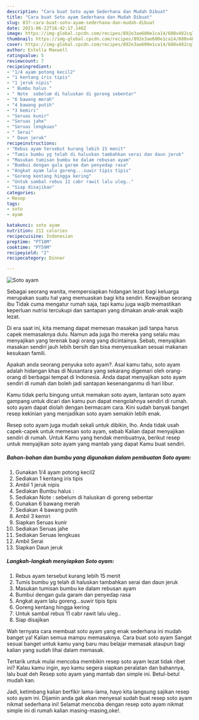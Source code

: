 ```yaml
---
description: "Cara buat Soto ayam Sederhana dan Mudah Dibuat"
title: "Cara buat Soto ayam Sederhana dan Mudah Dibuat"
slug: 837-cara-buat-soto-ayam-sederhana-dan-mudah-dibuat
date: 2021-06-22T16:42:17.146Z
image: https://img-global.cpcdn.com/recipes/892e3ae600e1ca14/680x482cq70/soto-ayam-foto-resep-utama.jpg
thumbnail: https://img-global.cpcdn.com/recipes/892e3ae600e1ca14/680x482cq70/soto-ayam-foto-resep-utama.jpg
cover: https://img-global.cpcdn.com/recipes/892e3ae600e1ca14/680x482cq70/soto-ayam-foto-resep-utama.jpg
author: Estella Maxwell
ratingvalue: 5
reviewcount: 7
recipeingredient:
- "1/4 ayam potong kecil2"
- "1 kentang iris tipis"
- "1 jeruk nipis"
- " Bumbu halus "
- " Note  sebelum di haluskan di goreng sebentar"
- "6 bawang merah"
- "4 bawang putih"
- "3 kemiri"
- "Seruas kunir"
- "Seruas jahe"
- "Seruas lengkuas"
- " Serai"
- " Daun jeruk"
recipeinstructions:
- "Rebus ayam tersebut kurang lebih 15 menit"
- "Tumis bumbu yg telah di haluskan tambahkan serai dan daun jeruk"
- "Masukan tumisan bumbu ke dalam rebusan ayam"
- "Bumbui dengan gula garam dan penyedap rasa"
- "Angkat ayam lalu goreng...suwir tipis tipis"
- "Goreng kentang hingga kering"
- "Untuk sambal rebus 11 cabr rawit lalu uleg.."
- "Siap disajikan"
categories:
- Resep
tags:
- soto
- ayam

katakunci: soto ayam 
nutrition: 211 calories
recipecuisine: Indonesian
preptime: "PT10M"
cooktime: "PT59M"
recipeyield: "2"
recipecategory: Dinner

---
```



![Soto ayam](https://img-global.cpcdn.com/recipes/892e3ae600e1ca14/680x482cq70/soto-ayam-foto-resep-utama.jpg)

Sebagai seorang wanita, mempersiapkan hidangan lezat bagi keluarga merupakan suatu hal yang memuaskan bagi kita sendiri. Kewajiban seorang ibu Tidak cuma mengatur rumah saja, tapi kamu juga wajib memastikan keperluan nutrisi tercukupi dan santapan yang dimakan anak-anak wajib lezat.

Di era  saat ini, kita memang dapat memesan masakan jadi tanpa harus capek memasaknya dulu. Namun ada juga lho mereka yang selalu mau menyajikan yang terenak bagi orang yang dicintainya. Sebab, menyajikan masakan sendiri jauh lebih bersih dan bisa menyesuaikan sesuai makanan kesukaan famili. 



Apakah anda seorang penyuka soto ayam?. Asal kamu tahu, soto ayam adalah hidangan khas di Nusantara yang sekarang digemari oleh orang-orang di berbagai tempat di Indonesia. Anda dapat menyajikan soto ayam sendiri di rumah dan boleh jadi santapan kesenanganmu di hari libur.

Kamu tidak perlu bingung untuk memakan soto ayam, lantaran soto ayam gampang untuk dicari dan kamu pun dapat mengolahnya sendiri di rumah. soto ayam dapat diolah dengan bermacam cara. Kini sudah banyak banget resep kekinian yang menjadikan soto ayam semakin lebih enak.

Resep soto ayam juga mudah sekali untuk dibikin, lho. Anda tidak usah capek-capek untuk memesan soto ayam, sebab Kalian dapat menyajikan sendiri di rumah. Untuk Kamu yang hendak membuatnya, berikut resep untuk menyajikan soto ayam yang mantab yang dapat Kamu buat sendiri.

<!--inarticleads1-->

##### Bahan-bahan dan bumbu yang digunakan dalam pembuatan Soto ayam:

1. Gunakan 1/4 ayam potong kecil2
1. Sediakan 1 kentang iris tipis
1. Ambil 1 jeruk nipis
1. Sediakan  Bumbu halus :
1. Sediakan  Note : sebelum di haluskan di goreng sebentar
1. Gunakan 6 bawang merah
1. Sediakan 4 bawang putih
1. Ambil 3 kemiri
1. Siapkan Seruas kunir
1. Sediakan Seruas jahe
1. Sediakan Seruas lengkuas
1. Ambil  Serai
1. Siapkan  Daun jeruk




<!--inarticleads2-->

##### Langkah-langkah menyiapkan Soto ayam:

1. Rebus ayam tersebut kurang lebih 15 menit
1. Tumis bumbu yg telah di haluskan tambahkan serai dan daun jeruk
1. Masukan tumisan bumbu ke dalam rebusan ayam
1. Bumbui dengan gula garam dan penyedap rasa
1. Angkat ayam lalu goreng...suwir tipis tipis
1. Goreng kentang hingga kering
1. Untuk sambal rebus 11 cabr rawit lalu uleg..
1. Siap disajikan




Wah ternyata cara membuat soto ayam yang enak sederhana ini mudah banget ya! Kalian semua mampu memasaknya. Cara buat soto ayam Sangat sesuai banget untuk kamu yang baru mau belajar memasak ataupun bagi kalian yang sudah lihai dalam memasak.

Tertarik untuk mulai mencoba membikin resep soto ayam lezat tidak ribet ini? Kalau kamu ingin, ayo kamu segera siapkan peralatan dan bahannya, lalu buat deh Resep soto ayam yang mantab dan simple ini. Betul-betul mudah kan. 

Jadi, ketimbang kalian berfikir lama-lama, hayo kita langsung sajikan resep soto ayam ini. Dijamin anda gak akan menyesal sudah buat resep soto ayam nikmat sederhana ini! Selamat mencoba dengan resep soto ayam nikmat simple ini di rumah kalian masing-masing,oke!.

